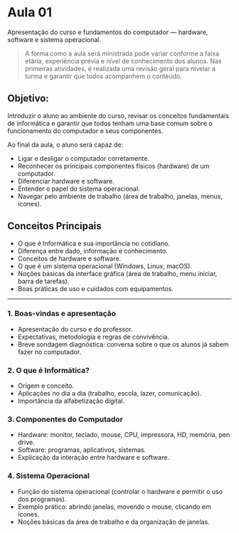 # Aula 01
Apresentação do curso e fundamentos do computador — hardware, software e sistema operacional.

> A forma como a aula será ministrada pode variar conforme a faixa etária, experiência prévia e 
> nível de conhecimento dos alunos. Nas primeiras atividades, é realizada uma revisão geral para 
> nivelar a turma e garantir que todos acompanhem o conteúdo.

## Objetivo:
Introduzir o aluno ao ambiente do curso, revisar os conceitos fundamentais de informática e 
garantir que todos tenham uma base comum sobre o funcionamento do computador e seus componentes.

Ao final da aula, o aluno será capaz de:
- Ligar e desligar o computador corretamente.
- Reconhecer os principais componentes físicos (hardware) de um computador.
- Diferenciar hardware e software.
- Entender o papel do sistema operacional.
- Navegar pelo ambiente de trabalho (área de trabalho, janelas, menus, ícones).

## Conceitos Principais
- O que é Informática e sua importância no cotidiano.
- Diferença entre dado, informação e conhecimento.
- Conceitos de hardware e software.
- O que é um sistema operacional (Windows, Linux, macOS).
- Noções básicas da interface gráfica (área de trabalho, menu iniciar, barra de tarefas).
- Boas práticas de uso e cuidados com equipamentos.

---

### 1. Boas-vindas e apresentação
- Apresentação do curso e do professor.
- Expectativas, metodologia e regras de convivência.
- Breve sondagem diagnóstica: conversa sobre o que os alunos já sabem fazer no computador.

### 2. O que é Informática?
- Origem e conceito.
- Aplicações no dia a dia (trabalho, escola, lazer, comunicação).
- Importância da alfabetização digital.

### 3. Componentes do Computador
- Hardware: monitor, teclado, mouse, CPU, impressora, HD, memória, pen drive.
- Software: programas, aplicativos, sistemas.
- Explicação da interação entre hardware e software.

### 4. Sistema Operacional
- Função do sistema operacional (controlar o hardware e permitir o uso dos programas).
- Exemplo prático: abrindo janelas, movendo o mouse, clicando em ícones.
- Noções básicas da área de trabalho e da organização de janelas.